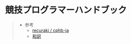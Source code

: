 # 競技プログラマーハンドブック

> - 参考
>   - [recuraki / cphb-ja](https://github.com/recuraki/cphb-ja)
>   - [和訳](https://raw.githubusercontent.com/recuraki/cphb-ja/master/book.pdf)
